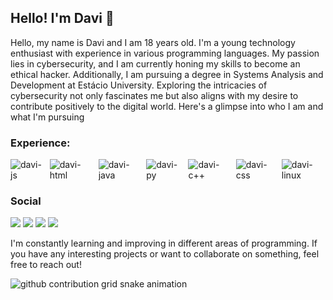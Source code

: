 ## Hello! I'm Davi 👋
Hello, my name is Davi and I am 18 years old. I'm a young technology enthusiast with experience in various programming languages. My passion lies in cybersecurity, and I am currently honing my skills to become an ethical hacker. Additionally, I am pursuing a degree in Systems Analysis and Development at Estácio University. Exploring the intricacies of cybersecurity not only fascinates me but also aligns with my desire to contribute positively to the digital world. Here's a glimpse into who I am and what I'm pursuing

### Experience:

<div style="display: inline-flex;">
  <img align="center" alt="davi-js" src="https://img.shields.io/badge/JavaScript-323330?style=for-the-badge&logo=javascript&logoColor=F7DF1E" style="pointer-events: none; margin-right: 10px;"> 
  <img align="center" alt="davi-html" src="https://img.shields.io/badge/HTML5-E34F26?style=for-the-badge&logo=html5&logoColor=white" style="pointer-events: none; margin-right: 10px;"> 
  <img align="center" alt="davi-java" src="https://img.shields.io/badge/Java-ED8B00?style=for-the-badge&logo=openjdk&logoColor=white" style="pointer-events: none; margin-right: 10px;"> 
  <img align="center" alt="davi-py" src="https://img.shields.io/badge/Python-3776AB?style=for-the-badge&logo=python&logoColor=white" style="pointer-events: none; margin-right: 10px;"> 
  <img align="center" alt="davi-c++" src="https://img.shields.io/badge/C%2B%2B-00599C?style=for-the-badge&logo=c%2B%2B&logoColor=white" style="pointer-events: none; margin-right: 10px;"> 
  <img align="center" alt="davi-css" src="https://img.shields.io/badge/CSS3-1572B6?style=for-the-badge&logo=css3&logoColor=white" style="pointer-events: none; margin-right: 10px;"> 
  <img align="center" alt="davi-linux" src="https://img.shields.io/badge/Linux-FCC624?style=for-the-badge&logo=linux&logoColor=black" style="pointer-events: none;"> 
</div>



### Social 
<div>
  <a href="https://www.instagram.com/another.davi/" target="_blank"><img src="https://img.shields.io/badge/Instagram-E4405F?style=for-the-badge&logo=instagram&logoColor=white" target="_blank"></a>
  <a href="https://www.linkedin.com/in/davi-henrique-v3nusss/"target="_blank"><img src="https://img.shields.io/badge/LinkedIn-0077B5?style=for-the-badge&logo=linkedin&logoColor=white" target="_blank"></a>
    <a href="https://on.soundcloud.com/wpd8M"target="_blank"><img src="https://img.shields.io/badge/SoundCloud-FF3300?style=for-the-badge&logo=soundcloud&logoColor=white" target="_blank"></a>
   <a href="https://www.hackerearth.com/@davihenrique2005almeida"target="_blank"><img src="https://img.shields.io/badge/HackerEarth-%232C3454.svg?&style=for-the-badge&logo=HackerEarth&logoColor=Blue" target="_blank"></a>

</div>

I'm constantly learning and improving in different areas of programming. If you have any interesting projects or want to collaborate on something, feel free to reach out!

<picture>
  <source media="(prefers-color-scheme: dark)" srcset="https://raw.githubusercontent.com/v3nusss/v3nusss/output/github-contribution-grid-snake-dark.svg">
  <source media="(prefers-color-scheme: light)" srcset="https://raw.githubusercontent.com/v3nusss/v3nusss/output/github-contribution-grid-snake.svg">
  <img alt="github contribution grid snake animation" src="https://raw.githubusercontent.com/v3nusss/v3nusss/output/github-contribution-grid-snake.svg">
</picture>
